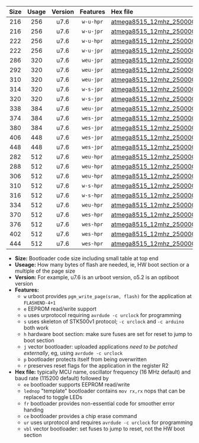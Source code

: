 |Size|Usage|Version|Features|Hex file|
|:-:|:-:|:-:|:-:|:--|
|216|256|u7.6|`w-u-hpr`|[atmega8515_12mhz_250000bps_ur.hex](https://raw.githubusercontent.com/stefanrueger/urboot/main/atmega8515_12mhz_250000bps_ur.hex)|
|216|256|u7.6|`w-u-jpr`|[atmega8515_12mhz_250000bps_ur_vbl.hex](https://raw.githubusercontent.com/stefanrueger/urboot/main/atmega8515_12mhz_250000bps_ur_vbl.hex)|
|222|256|u7.6|`w-u-hpr`|[atmega8515_12mhz_250000bps_lednop_ur.hex](https://raw.githubusercontent.com/stefanrueger/urboot/main/atmega8515_12mhz_250000bps_lednop_ur.hex)|
|222|256|u7.6|`w-u-jpr`|[atmega8515_12mhz_250000bps_lednop_ur_vbl.hex](https://raw.githubusercontent.com/stefanrueger/urboot/main/atmega8515_12mhz_250000bps_lednop_ur_vbl.hex)|
|286|320|u7.6|`weu-jpr`|[atmega8515_12mhz_250000bps_ee_ur_vbl.hex](https://raw.githubusercontent.com/stefanrueger/urboot/main/atmega8515_12mhz_250000bps_ee_ur_vbl.hex)|
|292|320|u7.6|`weu-jpr`|[atmega8515_12mhz_250000bps_ee_lednop_ur_vbl.hex](https://raw.githubusercontent.com/stefanrueger/urboot/main/atmega8515_12mhz_250000bps_ee_lednop_ur_vbl.hex)|
|310|320|u7.6|`weu-jpr`|[atmega8515_12mhz_250000bps_ee_lednop_fr_ur_vbl.hex](https://raw.githubusercontent.com/stefanrueger/urboot/main/atmega8515_12mhz_250000bps_ee_lednop_fr_ur_vbl.hex)|
|314|320|u7.6|`w-s-jpr`|[atmega8515_12mhz_250000bps_vbl.hex](https://raw.githubusercontent.com/stefanrueger/urboot/main/atmega8515_12mhz_250000bps_vbl.hex)|
|320|320|u7.6|`w-s-jpr`|[atmega8515_12mhz_250000bps_lednop_vbl.hex](https://raw.githubusercontent.com/stefanrueger/urboot/main/atmega8515_12mhz_250000bps_lednop_vbl.hex)|
|338|384|u7.6|`weu-jpr`|[atmega8515_12mhz_250000bps_ee_lednop_fr_ce_ur_vbl.hex](https://raw.githubusercontent.com/stefanrueger/urboot/main/atmega8515_12mhz_250000bps_ee_lednop_fr_ce_ur_vbl.hex)|
|374|384|u7.6|`wes-jpr`|[atmega8515_12mhz_250000bps_ee_vbl.hex](https://raw.githubusercontent.com/stefanrueger/urboot/main/atmega8515_12mhz_250000bps_ee_vbl.hex)|
|380|384|u7.6|`wes-jpr`|[atmega8515_12mhz_250000bps_ee_lednop_vbl.hex](https://raw.githubusercontent.com/stefanrueger/urboot/main/atmega8515_12mhz_250000bps_ee_lednop_vbl.hex)|
|406|448|u7.6|`wes-jpr`|[atmega8515_12mhz_250000bps_ee_lednop_fr_vbl.hex](https://raw.githubusercontent.com/stefanrueger/urboot/main/atmega8515_12mhz_250000bps_ee_lednop_fr_vbl.hex)|
|448|448|u7.6|`wes-jpr`|[atmega8515_12mhz_250000bps_ee_lednop_fr_ce_vbl.hex](https://raw.githubusercontent.com/stefanrueger/urboot/main/atmega8515_12mhz_250000bps_ee_lednop_fr_ce_vbl.hex)|
|282|512|u7.6|`weu-hpr`|[atmega8515_12mhz_250000bps_ee_ur.hex](https://raw.githubusercontent.com/stefanrueger/urboot/main/atmega8515_12mhz_250000bps_ee_ur.hex)|
|288|512|u7.6|`weu-hpr`|[atmega8515_12mhz_250000bps_ee_lednop_ur.hex](https://raw.githubusercontent.com/stefanrueger/urboot/main/atmega8515_12mhz_250000bps_ee_lednop_ur.hex)|
|306|512|u7.6|`weu-hpr`|[atmega8515_12mhz_250000bps_ee_lednop_fr_ur.hex](https://raw.githubusercontent.com/stefanrueger/urboot/main/atmega8515_12mhz_250000bps_ee_lednop_fr_ur.hex)|
|310|512|u7.6|`w-s-hpr`|[atmega8515_12mhz_250000bps.hex](https://raw.githubusercontent.com/stefanrueger/urboot/main/atmega8515_12mhz_250000bps.hex)|
|316|512|u7.6|`w-s-hpr`|[atmega8515_12mhz_250000bps_lednop.hex](https://raw.githubusercontent.com/stefanrueger/urboot/main/atmega8515_12mhz_250000bps_lednop.hex)|
|334|512|u7.6|`weu-hpr`|[atmega8515_12mhz_250000bps_ee_lednop_fr_ce_ur.hex](https://raw.githubusercontent.com/stefanrueger/urboot/main/atmega8515_12mhz_250000bps_ee_lednop_fr_ce_ur.hex)|
|370|512|u7.6|`wes-hpr`|[atmega8515_12mhz_250000bps_ee.hex](https://raw.githubusercontent.com/stefanrueger/urboot/main/atmega8515_12mhz_250000bps_ee.hex)|
|376|512|u7.6|`wes-hpr`|[atmega8515_12mhz_250000bps_ee_lednop.hex](https://raw.githubusercontent.com/stefanrueger/urboot/main/atmega8515_12mhz_250000bps_ee_lednop.hex)|
|402|512|u7.6|`wes-hpr`|[atmega8515_12mhz_250000bps_ee_lednop_fr.hex](https://raw.githubusercontent.com/stefanrueger/urboot/main/atmega8515_12mhz_250000bps_ee_lednop_fr.hex)|
|444|512|u7.6|`wes-hpr`|[atmega8515_12mhz_250000bps_ee_lednop_fr_ce.hex](https://raw.githubusercontent.com/stefanrueger/urboot/main/atmega8515_12mhz_250000bps_ee_lednop_fr_ce.hex)|

- **Size:** Bootloader code size including small table at top end
- **Useage:** How many bytes of flash are needed, ie, HW boot section or a multiple of the page size
- **Version:** For example, u7.6 is an urboot version, o5.2 is an optiboot version
- **Features:**
  + `w` urboot provides `pgm_write_page(sram, flash)` for the application at `FLASHEND-4+1`
  + `e` EEPROM read/write support
  + `u` uses urprotocol requiring `avrdude -c urclock` for programming
  + `s` uses skeleton of STK500v1 protocol; `-c urclock` and `-c arduino` both work
  + `h` hardware boot section: make sure fuses are set for reset to jump to boot section
  + `j` vector bootloader: uploaded applications *need to be patched externally*, eg, using `avrdude -c urclock`
  + `p` bootloader protects itself from being overwritten
  + `r` preserves reset flags for the application in the register R2
- **Hex file:** typically MCU name, oscillator frequency (16 MHz default) and baud rate (115200 default) followed by
  + `ee` bootloader supports EEPROM read/write
  + `lednop` "template" bootloader contains `mov rx,rx` nops that can be replaced to toggle LEDs
  + `fr` bootloader provides non-essential code for smoother error handing
  + `ce` bootloader provides a chip erase command
  + `ur` uses urprotocol and requires `avrdude -c urclock` for programming
  + `vbl` vector bootloader: set fuses to jump to reset, not the HW boot section
